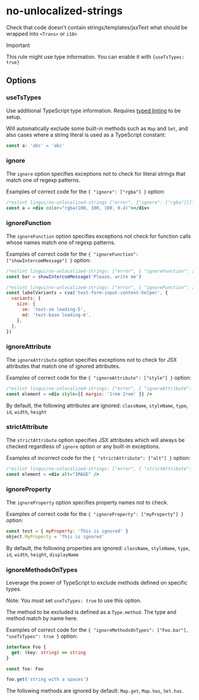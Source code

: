 # no-unlocalized-strings

Check that code doesn't contain strings/templates/jsxText what should be wrapped into `<Trans>` or `i18n`

> [!IMPORTANT]  
> This rule might use type information. You can enable it with `{useTsTypes: true}`

## Options

### useTsTypes

Use additional TypeScript type information. Requires [typed linting](https://typescript-eslint.io/getting-started/typed-linting/) to be setup.

Will automatically exclude some built-in methods such as `Map` and `Set`, and also cases where a string literal is used as a TypeScript constant:

```ts
const a: 'abc' = 'abc'
```

### ignore

The `ignore` option specifies exceptions not to check for
literal strings that match one of regexp patterns.

Examples of correct code for the `{ "ignore": ["rgba"] }` option:

```jsx
/*eslint lingui/no-unlocalized-strings ["error", {"ignore": ["rgba"]}]*/
const a = <div color="rgba(100, 100, 100, 0.4)"></div>
```

### ignoreFunction

The `ignoreFunction` option specifies exceptions not check for
function calls whose names match one of regexp patterns.

Examples of correct code for the `{ "ignoreFunction": ["showIntercomMessage"] }` option:

```js
/*eslint lingui/no-unlocalized-strings: ["error", { "ignoreFunction": ["showIntercomMessage"] }]*/
const bar = showIntercomMessage('Please, write me')

/*eslint lingui/no-unlocalized-strings: ["error", { "ignoreFunction": ["cva"] }]*/
const labelVariants = cva('text-form-input-content-helper', {
  variants: {
    size: {
      sm: 'text-sm leading-5',
      md: 'text-base leading-6',
    },
  },
})
```

### ignoreAttribute

The `ignoreAttribute` option specifies exceptions not to check for JSX attributes that match one of ignored attributes.

Examples of correct code for the `{ "ignoreAttribute": ["style"] }` option:

```jsx
/*eslint lingui/no-unlocalized-strings: ["error", { "ignoreAttribute": ["style"] }]*/
const element = <div style={{ margin: '1rem 2rem' }} />
```

By default, the following attributes are ignored: `className`, `styleName`, `type`, `id`, `width`, `height`

### strictAttribute

The `strictAttribute` option specifies JSX attributes which will always be checked regardless of `ignore`
option or any built-in exceptions.

Examples of incorrect code for the `{ "strictAttribute": ["alt"] }` option:

```jsx
/*eslint lingui/no-unlocalized-strings: ["error", { "strictAttribute": ["alt"] }]*/
const element = <div alt="IMAGE" />
```

### ignoreProperty

The `ignoreProperty` option specifies property names not to check.

Examples of correct code for the `{ "ignoreProperty": ["myProperty"] }` option:

```jsx
const test = { myProperty: 'This is ignored' }
object.MyProperty = 'This is ignored'
```

By default, the following properties are ignored: `className`, `styleName`, `type`, `id`, `width`, `height`, `displayName`

### ignoreMethodsOnTypes

Leverage the power of TypeScript to exclude methods defined on specific types.

Note: You must set `useTsTypes: true` to use this option.

The method to be excluded is defined as a `Type.method`. The type and method match by name here.

Examples of correct code for the `{ "ignoreMethodsOnTypes": ["Foo.bar"], "useTsTypes": true }` option:

```ts
interface Foo {
  get: (key: string) => string
}

const foo: Foo

foo.get('string with a spaces')
```

The following methods are ignored by default: `Map.get`, `Map.has`, `Set.has`.
